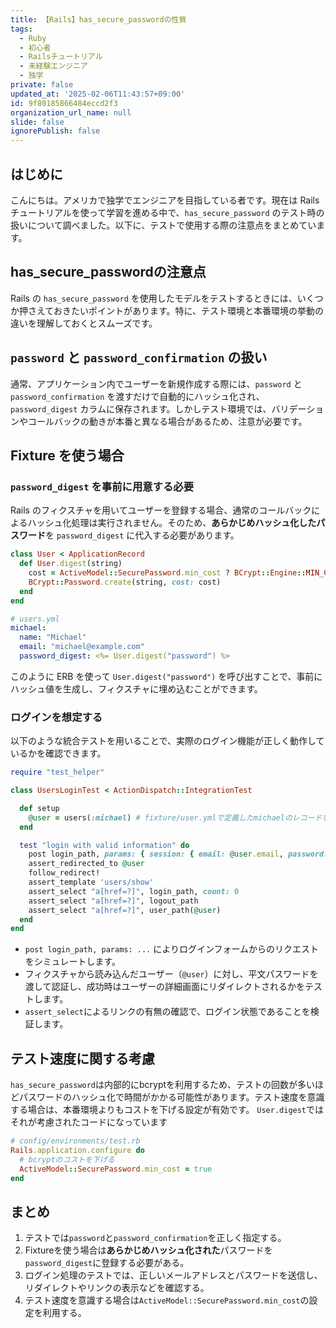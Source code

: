```yaml
---
title: 【Rails】has_secure_passwordの性質
tags:
  - Ruby
  - 初心者
  - Railsチュートリアル
  - 未経験エンジニア
  - 独学
private: false
updated_at: '2025-02-06T11:43:57+09:00'
id: 9f80185866484eccd2f3
organization_url_name: null
slide: false
ignorePublish: false
---
```

## はじめに

こんにちは。アメリカで独学でエンジニアを目指している者です。現在は Rails チュートリアルを使って学習を進める中で、`has_secure_password` のテスト時の扱いについて調べました。以下に、テストで使用する際の注意点をまとめています。

## has_secure_passwordの注意点

Rails の `has_secure_password` を使用したモデルをテストするときには、いくつか押さえておきたいポイントがあります。特に、テスト環境と本番環境の挙動の違いを理解しておくとスムーズです。

##  `password` と `password_confirmation` の扱い

通常、アプリケーション内でユーザーを新規作成する際には、`password` と `password_confirmation` を渡すだけで自動的にハッシュ化され、`password_digest` カラムに保存されます。しかしテスト環境では、バリデーションやコールバックの動きが本番と異なる場合があるため、注意が必要です。

## Fixture を使う場合

### `password_digest` を事前に用意する必要

Rails のフィクスチャを用いてユーザーを登録する場合、通常のコールバックによるハッシュ化処理は実行されません。そのため、**あらかじめハッシュ化したパスワード**を `password_digest` に代入する必要があります。

```ruby
class User < ApplicationRecord 
  def User.digest(string)
    cost = ActiveModel::SecurePassword.min_cost ? BCrypt::Engine::MIN_COST : BCrypt::Engine.cost
    BCrypt::Password.create(string, cost: cost)
  end
end
```

```yaml
# users.yml
michael:
  name: "Michael"
  email: "michael@example.com"
  password_digest: <%= User.digest("password") %>
```

このように ERB を使って `User.digest("password")` を呼び出すことで、事前にハッシュ値を生成し、フィクスチャに埋め込むことができます。


### ログインを想定する

以下のような統合テストを用いることで、実際のログイン機能が正しく動作しているかを確認できます。

```ruby
require "test_helper"

class UsersLoginTest < ActionDispatch::IntegrationTest

  def setup
    @user = users(:michael) # fixture/user.ymlで定義したmichaelのレコードを取得
  end

  test "login with valid information" do
    post login_path, params: { session: { email: @user.email, password: 'password'} }
    assert_redirected_to @user
    follow_redirect!
    assert_template 'users/show'
    assert_select "a[href=?]", login_path, count: 0
    assert_select "a[href=?]", logout_path
    assert_select "a[href=?]", user_path(@user)
  end
end
```

- `post login_path, params: ...` によりログインフォームからのリクエストをシミュレートします。
- フィクスチャから読み込んだユーザー（`@user`）に対し、平文パスワードを渡して認証し、成功時はユーザーの詳細画面にリダイレクトされるかをテストします。
- `assert_select`によるリンクの有無の確認で、ログイン状態であることを検証します。

## テスト速度に関する考慮

`has_secure_password`は内部的にbcryptを利用するため、テストの回数が多いほどパスワードのハッシュ化で時間がかかる可能性があります。テスト速度を意識する場合は、本番環境よりもコストを下げる設定が有効です。
`User.digest`ではそれが考慮されたコードになっています

```ruby
# config/environments/test.rb
Rails.application.configure do
  # bcryptのコストを下げる
  ActiveModel::SecurePassword.min_cost = true
end
```

## まとめ

1. テストでは`password`と`password_confirmation`を正しく指定する。
2. Fixtureを使う場合は**あらかじめハッシュ化された**パスワードを`password_digest`に登録する必要がある。
3. ログイン処理のテストでは、正しいメールアドレスとパスワードを送信し、リダイレクトやリンクの表示などを確認する。
4. テスト速度を意識する場合は`ActiveModel::SecurePassword.min_cost`の設定を利用する。




